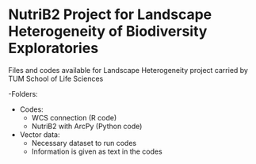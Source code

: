 # NutriB2 Project for Landscape Heterogeneity of Biodiversity Exploratories
Files and codes available for Landscape Heterogeneity project carried by TUM School of Life Sciences

-Folders:
  - Codes:
    - WCS connection (R code)
    - NutriB2 with ArcPy (Python code)
  - Vector data:
    - Necessary dataset to run codes
    - Information is given as text in the codes
